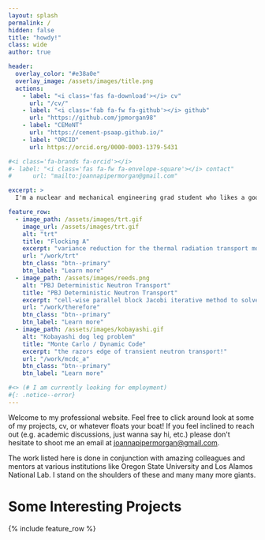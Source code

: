 ```yaml
---
layout: splash
permalink: /
hidden: false
title: "howdy!"
class: wide
author: true

header:
  overlay_color: "#e38a0e"
  overlay_image: /assets/images/title.png 
  actions:
    - label: "<i class='fas fa-download'></i> cv"
      url: "/cv/"
    - label: "<i class='fab fa-fw fa-github'></i> github"
      url: "https://github.com/jpmorgan98"
    - label: "CEMeNT"
      url: "https://cement-psaap.github.io/"
    - label: "ORCID"
      url: https://orcid.org/0000-0003-1379-5431

#<i class='fa-brands fa-orcid'></i>
#- label: "<i class='fas fa-fw fa-envelope-square'></i> contact"
#      url: "mailto:joannapipermorgan@gmail.com"

excerpt: >
  I'm a nuclear and mechanical engineering grad student who likes a good pun<br />

feature_row:
  - image_path: /assets/images/trt.gif
    image_url: /assets/images/trt.gif
    alt: "trt"
    title: "Flocking A"
    excerpt: "variance reduction for the thermal radiation transport monte carlo"
    url: "/work/trt"
    btn_class: "btn--primary"
    btn_label: "Learn more"
  - image_path: /assets/images/reeds.png
    alt: "PBJ Deterministic Neutron Transport"
    title: "PBJ Deterministic Neutron Transport"
    excerpt: "cell-wise parallel block Jacobi iterative method to solve the NTE"
    url: "/work/therefore"
    btn_class: "btn--primary"
    btn_label: "Learn more"
  - image_path: /assets/images/kobayashi.gif
    alt: "Kobayashi dog leg problem"
    title: "Monte Carlo / Dynamic Code"
    excerpt: "the razors edge of transient neutron transport!"
    url: "/work/mcdc_a"
    btn_class: "btn--primary"
    btn_label: "Learn more"

#<> (# I am currently looking for employment)
#{: .notice--error}
---
```


Welcome to my professional website. Feel free to click around look at some of my projects, cv, or whatever floats your boat! If you feel inclined to reach out (e.g. academic discussions, just wanna say hi, etc.) please don't hesitate to shoot me an email at [joannapipermorgan@gmail.com](mailto:joannapipermorgan@gmail.com).

The work listed here is done in conjunction with amazing colleagues and mentors at various institutions like Oregon State University and Los Alamos National Lab. I stand on the shoulders of these and many many more giants.


# Some Interesting Projects
{% include feature_row %}
